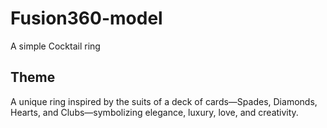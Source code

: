 # Fusion360-model
A simple Cocktail ring

## Theme
A unique ring inspired by the suits of a deck of cards—Spades, Diamonds, Hearts, and Clubs—symbolizing elegance, luxury, love, and creativity.
